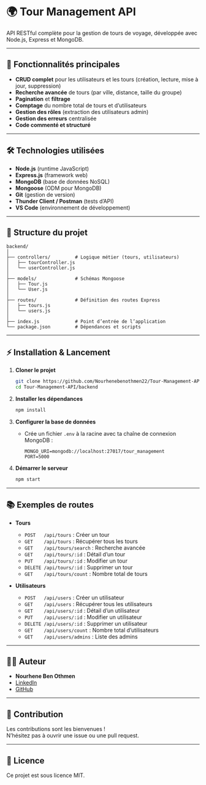 # 🌍 Tour Management API

API RESTful complète pour la gestion de tours de voyage, développée avec Node.js, Express et MongoDB.

---

## 🚀 Fonctionnalités principales

- **CRUD complet** pour les utilisateurs et les tours (création, lecture, mise à jour, suppression)
- **Recherche avancée** de tours (par ville, distance, taille du groupe)
- **Pagination** et **filtrage**
- **Comptage** du nombre total de tours et d’utilisateurs
- **Gestion des rôles** (extraction des utilisateurs admin)
- **Gestion des erreurs** centralisée
- **Code commenté et structuré**

---

## 🛠️ Technologies utilisées

- **Node.js** (runtime JavaScript)
- **Express.js** (framework web)
- **MongoDB** (base de données NoSQL)
- **Mongoose** (ODM pour MongoDB)
- **Git** (gestion de version)
- **Thunder Client / Postman** (tests d’API)
- **VS Code** (environnement de développement)

---

## 📁 Structure du projet

```
backend/
│
├── controllers/         # Logique métier (tours, utilisateurs)
│   ├── tourController.js
│   └── userController.js
│
├── models/              # Schémas Mongoose
│   ├── Tour.js
│   └── User.js
│
├── routes/              # Définition des routes Express
│   ├── tours.js
│   └── users.js
│
├── index.js             # Point d’entrée de l’application
└── package.json         # Dépendances et scripts
```

---

## ⚡ Installation & Lancement

1. **Cloner le projet**
   ```bash
   git clone https://github.com/Nourhenebenothmen22/Tour-Management-API.git
   cd Tour-Management-API/backend
   ```

2. **Installer les dépendances**
   ```bash
   npm install
   ```

3. **Configurer la base de données**
   - Crée un fichier `.env` à la racine avec ta chaîne de connexion MongoDB :
     ```
     MONGO_URI=mongodb://localhost:27017/tour_management
     PORT=5000
     ```

4. **Démarrer le serveur**
   ```bash
   npm start
   ```

---

## 📚 Exemples de routes

- **Tours**
  - `POST   /api/tours`           : Créer un tour
  - `GET    /api/tours`           : Récupérer tous les tours
  - `GET    /api/tours/search`    : Recherche avancée
  - `GET    /api/tours/:id`       : Détail d’un tour
  - `PUT    /api/tours/:id`       : Modifier un tour
  - `DELETE /api/tours/:id`       : Supprimer un tour
  - `GET    /api/tours/count`     : Nombre total de tours

- **Utilisateurs**
  - `POST   /api/users`           : Créer un utilisateur
  - `GET    /api/users`           : Récupérer tous les utilisateurs
  - `GET    /api/users/:id`       : Détail d’un utilisateur
  - `PUT    /api/users/:id`       : Modifier un utilisateur
  - `DELETE /api/users/:id`       : Supprimer un utilisateur
  - `GET    /api/users/count`     : Nombre total d’utilisateurs
  - `GET    /api/users/admins`    : Liste des admins

---

## 🧑‍💻 Auteur

- **Nourhene Ben Othmen**
- [LinkedIn](https://www.linkedin.com/in/nourhen-ben-othmen-a811ab221/)  
- [GitHub](https://github.com/Nourhenebenothmen22)

---

## 📢 Contribution

Les contributions sont les bienvenues !  
N’hésitez pas à ouvrir une issue ou une pull request.

---

## 📝 Licence

Ce projet est sous licence MIT.
